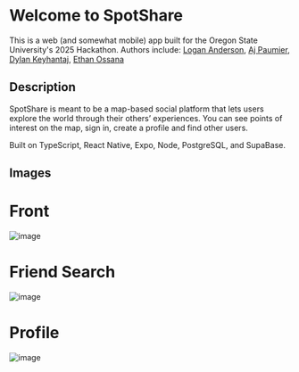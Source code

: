 # Welcome to SpotShare

This is a web (and somewhat mobile) app built for the Oregon State University's 2025 Hackathon.
Authors include: [Logan Anderson](https://github.com/lomacanderson), [Aj Paumier](https://github.com/20apaumier), [Dylan Keyhantaj](https://github.com/slaiff), [Ethan Ossana](https://github.com/EthanHorizons)

## Description
SpotShare is meant to be a map-based social platform that lets users explore the world through their others’ experiences. You can see points of interest on the map, sign in, create a profile and find other users.

Built on TypeScript, React Native, Expo, Node, PostgreSQL, and SupaBase.

## Images
# Front
![image](https://github.com/user-attachments/assets/946660fd-84cc-43ac-96d8-4859379f3414)
# Friend Search
![image](https://github.com/user-attachments/assets/ab04c032-65d9-43bb-a193-b8057d0507fd)
# Profile
![image](https://github.com/user-attachments/assets/84ce9e4a-0944-4af2-8ee1-9576bef12c79)

